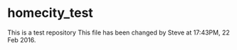 # homecity_test
This is a test repository
This file has been changed by Steve at 17:43PM, 22 Feb 2016.
